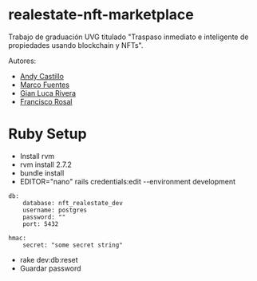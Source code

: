# realestate-nft-marketplace

Trabajo de graduación UVG titulado "Traspaso inmediato e inteligente de propiedades usando blockchain y NFTs".

Autores:
- [Andy Castillo](https://github.com/Andy5am)
- [Marco Fuentes](https://github.com/marcofuentes05)
- [Gian Luca Rivera](https://github.com/LucaBia)
- [Francisco Rosal](https://github.com/FR98)



# Ruby Setup

- Install rvm
- rvm install 2.7.2
- bundle install
- EDITOR="nano" rails credentials:edit --environment development
```
db:
    database: nft_realestate_dev
    username: postgres
    password: ""
    port: 5432

hmac:
    secret: "some secret string"
```
- rake dev:db:reset
- Guardar password
